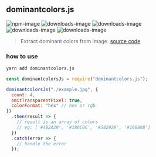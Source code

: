 ## dominantcolors.js

![npm-image](http://img.shields.io/npm/v/dominantcolors.js.svg)
![downloads-image](http://img.shields.io/npm/dw/dominantcolors.js.svg)
![downloads-image](http://img.shields.io/npm/dm/dominantcolors.js.svg)
![downloads-image](http://img.shields.io/npm/dy/dominantcolors.js.svg)
![downloads-image](http://img.shields.io/npm/dt/dominantcolors.js.svg)

> Extract dominant colors from image. [source code](https://github.com/hunnble/dominantcolors.js)

### how to use

```sh
yarn add dominantcolors.js
```

```javascript
const dominantcolorsJs = require("dominantcolors.js");

dominantcolorsJs("./example.jpg", {
  count: 4,
  omitTransparentPixel: true,
  colorFormat: "hex" // hex or rgb
})
  .then(result => {
    // result is an array of colors
    // eg: ['#4B2A29', '#180C0C', '#582929', '#160808']
  })
  .catch(error => {
    // handle the error
  });
```
